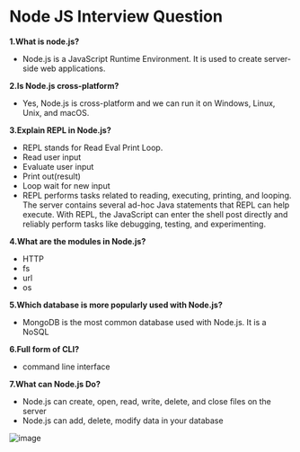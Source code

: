 # Node JS Interview Question

**1.What is node.js?**
- Node.js is a JavaScript Runtime Environment. It is used to create server-side web applications.

**2.Is Node.js cross-platform?**
- Yes, Node.js is cross-platform and we can run it on Windows, Linux, Unix, and macOS.

**3.Explain REPL in Node.js?**
- REPL stands for Read Eval Print Loop.
- Read user input
- Evaluate user input
- Print out(result)
- Loop wait for new input
- REPL performs tasks related to reading, executing, printing, and looping. The server contains several ad-hoc Java statements that REPL can help execute. With REPL, the JavaScript can enter the shell post directly and reliably perform tasks like debugging, testing, and experimenting.

**4.What are the modules in Node.js?**
- HTTP
- fs
- url
- os

**5.Which database is more popularly used with Node.js?**
- MongoDB is the most common database used with Node.js. It is a NoSQL

**6.Full form of CLI?**
- command line interface

**7.What can Node.js Do?**
- Node.js can create, open, read, write, delete, and close files on the server
- Node.js can add, delete, modify data in your database
  
![image](https://github.com/Nandakishore695/Node-Js-/assets/104244494/5e48a78a-6b6b-451d-851f-b6e2e8a102e4)
